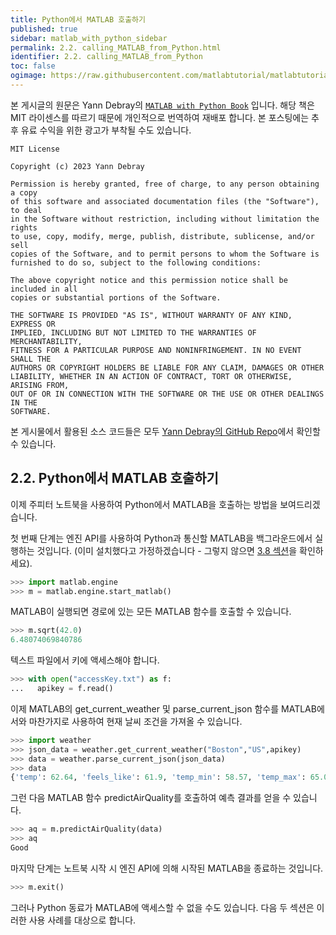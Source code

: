 ```yaml
---
title: Python에서 MATLAB 호출하기
published: true
sidebar: matlab_with_python_sidebar
permalink: 2.2. calling_MATLAB_from_Python.html
identifier: 2.2. calling_MATLAB_from_Python
toc: false
ogimage: https://raw.githubusercontent.com/matlabtutorial/matlabtutorial.github.io/main/images/MATLAB_with_Python_Book/ogimage.jpg
---
```


본 게시글의 원문은 Yann Debray의 [`MATLAB with Python Book`](https://github.com/yanndebray/matlab-with-python-book) 입니다. 해당 책은 MIT 라이센스를 따르기 때문에 개인적으로 번역하여 재배포 합니다. 본 포스팅에는 추후 유료 수익을 위한 광고가 부착될 수도 있습니다.

    MIT License

    Copyright (c) 2023 Yann Debray

    Permission is hereby granted, free of charge, to any person obtaining a copy
    of this software and associated documentation files (the "Software"), to deal
    in the Software without restriction, including without limitation the rights
    to use, copy, modify, merge, publish, distribute, sublicense, and/or sell
    copies of the Software, and to permit persons to whom the Software is
    furnished to do so, subject to the following conditions:

    The above copyright notice and this permission notice shall be included in all
    copies or substantial portions of the Software.

    THE SOFTWARE IS PROVIDED "AS IS", WITHOUT WARRANTY OF ANY KIND, EXPRESS OR
    IMPLIED, INCLUDING BUT NOT LIMITED TO THE WARRANTIES OF MERCHANTABILITY,
    FITNESS FOR A PARTICULAR PURPOSE AND NONINFRINGEMENT. IN NO EVENT SHALL THE
    AUTHORS OR COPYRIGHT HOLDERS BE LIABLE FOR ANY CLAIM, DAMAGES OR OTHER
    LIABILITY, WHETHER IN AN ACTION OF CONTRACT, TORT OR OTHERWISE, ARISING FROM,
    OUT OF OR IN CONNECTION WITH THE SOFTWARE OR THE USE OR OTHER DEALINGS IN THE
    SOFTWARE.

본 게시물에서 활용된 소스 코드들은 모두 [Yann Debray의 GitHub Repo](https://github.com/yanndebray/matlab-with-python-book)에서 확인할 수 있습니다.

## 2.2. Python에서 MATLAB 호출하기

이제 주피터 노트북을 사용하여 Python에서 MATLAB을 호출하는 방법을 보여드리겠습니다.

첫 번째 단계는 엔진 API를 사용하여 Python과 통신할 MATLAB을 백그라운드에서 실행하는 것입니다. (이미 설치했다고 가정하겠습니다 - 그렇지 않으면 [3.8 섹션](3_Set-up_MATLAB_and_Python.md)을 확인하세요).

```python
>>> import matlab.engine
>>> m = matlab.engine.start_matlab()
```

MATLAB이 실행되면 경로에 있는 모든 MATLAB 함수를 호출할 수 있습니다.

```python
>>> m.sqrt(42.0)
6.48074069840786
```

텍스트 파일에서 키에 액세스해야 합니다.

```python
>>> with open("accessKey.txt") as f:
...   apikey = f.read()
```

이제 MATLAB의 get_current_weather 및 parse_current_json 함수를 MATLAB에서와 마찬가지로 사용하여 현재 날씨 조건을 가져올 수 있습니다.

```python
>>> import weather
>>> json_data = weather.get_current_weather("Boston","US",apikey)
>>> data = weather.parse_current_json(json_data)
>>> data
{'temp': 62.64, 'feels_like': 61.9, 'temp_min': 58.57, 'temp_max': 65.08, 'pressure': 1018, 'humidity': 70, 'speed': 15.01, 'deg': 335, 'gust': 32.01, 'lon': -71.0598, 'lat': 42.3584, 'city': 'Boston', 'current_time': '2022-05-23 11:28:54.833306'}
```

그런 다음 MATLAB 함수 predictAirQuality를 호출하여 예측 결과를 얻을 수 있습니다.

```python
>>> aq = m.predictAirQuality(data)
>>> aq
Good
```

마지막 단계는 노트북 시작 시 엔진 API에 의해 시작된 MATLAB을 종료하는 것입니다.

```python
>>> m.exit()
```

그러나 Python 동료가 MATLAB에 액세스할 수 없을 수도 있습니다. 다음 두 섹션은 이러한 사용 사례를 대상으로 합니다.
